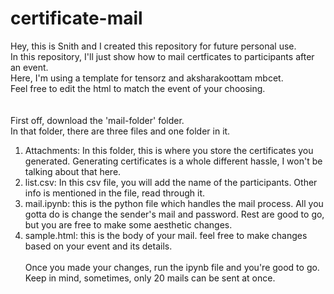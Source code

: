 # certificate-mail
Hey, this is Snith and I created this repository for future personal use. <br>
In this repository, I'll just show how to mail certficates to participants after an event. <br>
Here, I'm using a template for tensorz and aksharakoottam mbcet. <br>
Feel free to edit the html to match the event of your choosing. <br>
<br><br>
First off, download the 'mail-folder' folder. <br>
In that folder, there are three files and one folder in it. <br>
1. Attachments: In this folder, this is where you store the certificates you generated. Generating certificates is a whole different hassle, I won't be talking about that here.
2. list.csv: In this csv file, you will add the name of the participants. Other info is mentioned in the file, read through it.
3. mail.ipynb: this is the python file which handles the mail process. All you gotta do is change the sender's mail and password. Rest are good to go, but you are free to make some aesthetic changes.
4. sample.html: this is the body of your mail. feel free to make changes based on your event and its details.
<br><br>
Once you made your changes, run the ipynb file and you're good to go. Keep in mind, sometimes, only 20 mails can be sent at once.
